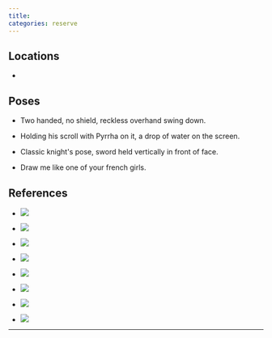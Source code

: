 ```yaml
---
title: 
categories: reserve
---
```




## Locations

- 

## Poses

* Two handed, no shield, reckless overhand swing down.

* Holding his scroll with Pyrrha on it, a drop of water on the screen.

* Classic knight's pose, sword held vertically in front of face. 

* Draw me like one of your french girls. 

## References

* ![](http://i.imgur.com/Afj0UA4.png)

* ![](http://i.imgur.com/L0oaR3B.jpg)

* ![](http://i.imgur.com/Jntj6Ip.png)

* ![](http://i.imgur.com/lVYjk3X.jpg)

* ![](http://i.imgur.com/SupyL4J.png)

* ![](http://i.imgur.com/JQxDiT4.png)

* ![](http://i.imgur.com/qYNHaW5.png)

* ![](http://i.imgur.com/euRkPxv.png)

---
